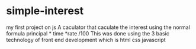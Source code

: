 # simple-interest
my first project on js
A caculator that caculate the interest using the normal formula principal * time *rate /100
This was done using the 3 basic technology of front end development which is 
html
css
javascript
